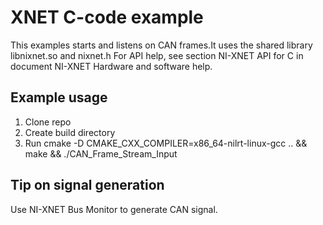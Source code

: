 # XNET C-code example

This examples starts and listens on CAN frames.It uses the shared library libnixnet.so and nixnet.h
For API help, see section NI-XNET API for C in document NI-XNET Hardware and software help.

## Example usage

1) Clone repo
2) Create build directory
3) Run cmake -D CMAKE_CXX_COMPILER=x86_64-nilrt-linux-gcc .. && make && ./CAN_Frame_Stream_Input

## Tip on signal generation

Use NI-XNET Bus Monitor to generate CAN signal.
